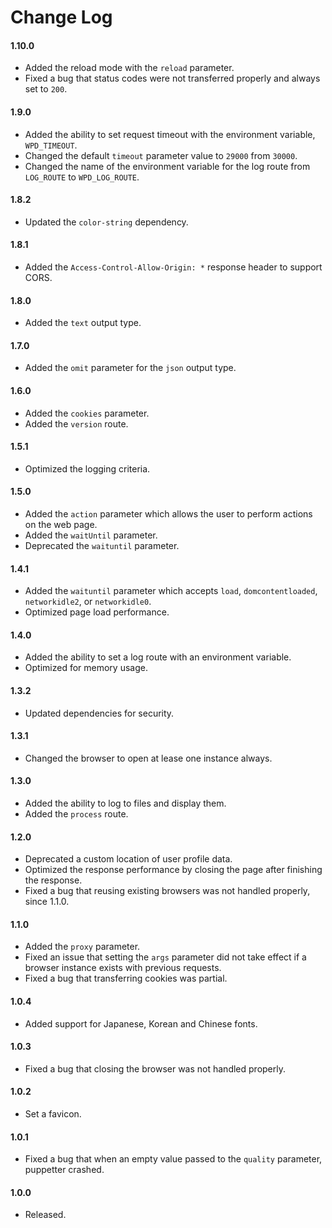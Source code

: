 # Change Log

#### 1.10.0
- Added the reload mode with the `reload` parameter. 
- Fixed a bug that status codes were not transferred properly and always set to `200`.  

#### 1.9.0
- Added the ability to set request timeout with the environment variable, `WPD_TIMEOUT`.
- Changed the default `timeout` parameter value to `29000` from `30000`.
- Changed the name of the environment variable for the log route from `LOG_ROUTE` to `WPD_LOG_ROUTE`.

#### 1.8.2
- Updated the `color-string` dependency.

#### 1.8.1
- Added the `Access-Control-Allow-Origin: *` response header to support CORS.

#### 1.8.0
- Added the `text` output type.

#### 1.7.0
- Added the `omit` parameter for the `json` output type.

#### 1.6.0
- Added the `cookies` parameter.
- Added the `version` route.

#### 1.5.1
- Optimized the logging criteria. 

#### 1.5.0
- Added the `action` parameter which allows the user to perform actions on the web page.
- Added the `waitUntil` parameter.
- Deprecated the `waituntil` parameter.

#### 1.4.1
- Added the `waituntil` parameter which accepts `load`, `domcontentloaded`, `networkidle2`, or `networkidle0`.  
- Optimized page load performance.

#### 1.4.0
- Added the ability to set a log route with an environment variable.
- Optimized for memory usage.

#### 1.3.2
- Updated dependencies for security.

#### 1.3.1
- Changed the browser to open at lease one instance always. 

#### 1.3.0
- Added the ability to log to files and display them.
- Added the `process` route.

#### 1.2.0
- Deprecated a custom location of user profile data.
- Optimized the response performance by closing the page after finishing the response.  
- Fixed a bug that reusing existing browsers was not handled properly, since 1.1.0. 

#### 1.1.0
- Added the `proxy` parameter.
- Fixed an issue that setting the `args` parameter did not take effect if a browser instance exists with previous requests.
- Fixed a bug that transferring cookies was partial.

#### 1.0.4
- Added support for Japanese, Korean and Chinese fonts.

#### 1.0.3 
- Fixed a bug that closing the browser was not handled properly.

#### 1.0.2
- Set a favicon.

#### 1.0.1
- Fixed a bug that when an empty value passed to the `quality` parameter, puppetter crashed.

#### 1.0.0
- Released.